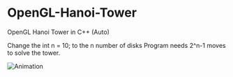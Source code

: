 # OpenGL-Hanoi-Tower
OpenGL Hanoi Tower in C++ (Auto)

Change the 
int n = 10;
to the n number of disks
Program needs 2^n-1 moves to solve the tower.

![Animation](https://github.com/Haj4li/OpenGL-Hanoi-Tower/assets/48994331/f9e3b0df-359e-45d3-9891-92c42fbfc75f)
